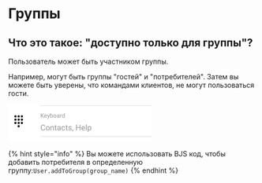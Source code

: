 # Группы

## Что это такое: "доступно только для группы"?

Пользователь может быть участником группы. 

Например, могут быть группы "гостей" и "потребителей". Затем вы можете быть уверены, что командами клиентов, не могут пользоваться гости.

![Группы могут быть модифицированы в поле изменения команды](../.gitbook/assets/image%20%2822%29.png)

{% hint style="info" %}
Вы можете использовать BJS код, чтобы добавить потребителя в определенную группу:`User.addToGroup(group_name)` 
{% endhint %}







